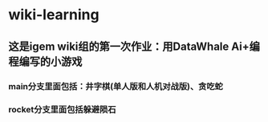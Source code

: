 # wiki-learning
## 这是igem wiki组的第一次作业：用DataWhale Ai+编程编写的小游戏
### main分支里面包括：井字棋(单人版和人机对战版)、贪吃蛇
### rocket分支里面包括躲避陨石

